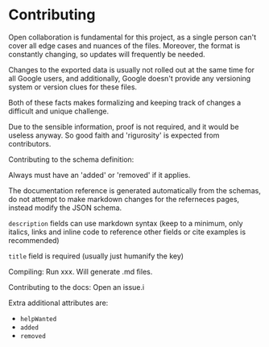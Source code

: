 # Contributing

Open collaboration is fundamental for this project, as a single person can't cover all edge cases and nuances of the files.
Moreover, the format is constantly changing, so updates will frequently be needed.

Changes to the exported data is usually not rolled out at the same time for all Google users, and additionally, Google doesn't provide any versioning system or version clues for these files.

Both of these facts makes formalizing and keeping track of changes a difficult and unique challenge.

Due to the sensible information, proof is not required, and it would be useless anyway. So good faith and 'rigurosity' is expected from contributors.

Contributing to the schema definition:

Always must have an 'added' or 'removed' if it applies.

The documentation reference is generated automatically from the schemas, do not attempt to make markdown changes for the referneces pages, instead modify the JSON schema.

`description` fields can use markdown syntax (keep to a minimum, only italics, links and inline code to reference other fields or cite examples is recommended)

`title` field is required (usually just humanify the key)

Compiling:
Run xxx. Will generate .md files.

Contributing to the docs:
Open an issue.i

Extra additional attributes are:

- `helpWanted`
- `added`
- `removed`
